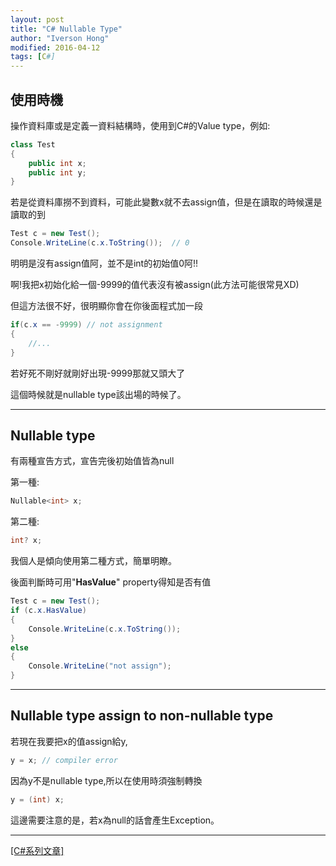 ```yaml
---
layout: post
title: "C# Nullable Type"
author: "Iverson Hong"
modified: 2016-04-12
tags: [C#]
---
```

## 使用時機 ##

操作資料庫或是定義一資料結構時，使用到C#的Value type，例如:

~~~csharp
class Test
{
    public int x;
    public int y;
}
~~~

若是從資料庫撈不到資料，可能此變數x就不去assign值，但是在讀取的時候還是讀取的到

~~~csharp
Test c = new Test();
Console.WriteLine(c.x.ToString());  // 0
~~~

明明是沒有assign值阿，並不是int的初始值0阿!!

啊!我把x初始化給一個-9999的值代表沒有被assign(此方法可能很常見XD)

但這方法很不好，很明顯你會在你後面程式加一段

~~~csharp
if(c.x == -9999) // not assignment
{
	//...
}
~~~

若好死不剛好就剛好出現-9999那就又頭大了

這個時候就是nullable type該出場的時候了。

----------

## Nullable type ##

有兩種宣告方式，宣告完後初始值皆為null

第一種:

~~~csharp
Nullable<int> x;
~~~

第二種:

~~~csharp
int? x;
~~~

我個人是傾向使用第二種方式，簡單明瞭。

後面判斷時可用"**HasValue**" property得知是否有值

~~~csharp
Test c = new Test();
if (c.x.HasValue)
{
	Console.WriteLine(c.x.ToString());
}
else
{
	Console.WriteLine("not assign");
}
~~~

----------

## Nullable type assign to non-nullable type ##

若現在我要把x的值assign給y,

~~~csharp
y = x; // compiler error
~~~

因為y不是nullable type,所以在使用時須強制轉換

~~~csharp
y = (int) x;
~~~

這邊需要注意的是，若x為null的話會產生Exception。

----------

[[C#系列文章]](http://iverson127.github.io/tags/#C#)